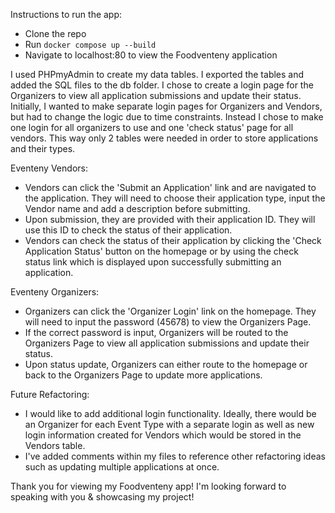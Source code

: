 Instructions to run the app:
- Clone the repo
- Run `docker compose up --build`
- Navigate to localhost:80 to view the Foodventeny application

I used PHPmyAdmin to create my data tables. I exported the tables and added the SQL files to the db folder.
I chose to create a login page for the Organizers to view all application submissions and update their status.
Initially, I wanted to make separate login pages for Organizers and Vendors, but had to change the logic due to time constraints.
Instead I chose to make one login for all organizers to use and one 'check status' page for all vendors. This way only 2 tables
were needed in order to store applications and their types.

Eventeny Vendors:
- Vendors can click the 'Submit an Application' link and are navigated to the application. They will need to choose their application type,
input the Vendor name and add a description before submitting.
- Upon submission, they are provided with their application ID. They will use this ID to check the status of their application.
- Vendors can check the status of their application by clicking the 'Check Application Status' button on the homepage or by using the check status
  link which is displayed upon successfully submitting an application.

Eventeny Organizers:
- Organizers can click the 'Organizer Login' link on the homepage. They will need to input the password (45678) to view the Organizers Page.
- If the correct password is input, Organizers will be routed to the Organizers Page to view all application submissions and update their status.
- Upon status update, Organizers can either route to the homepage or back to the Organizers Page to update more applications.

Future Refactoring:
- I would like to add additional login functionality. Ideally, there would be an Organizer for each Event Type with a separate login as well as
  new login information created for Vendors which would be stored in the Vendors table.
- I've added comments within my files to reference other refactoring ideas such as updating multiple applications at once.

Thank you for viewing my Foodventeny app! I'm looking forward to speaking with you & showcasing my project!
